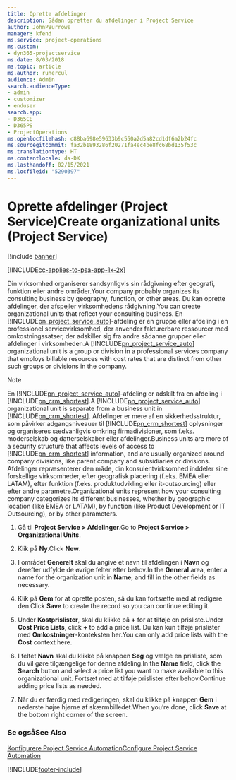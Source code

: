 ```yaml
---
title: Oprette afdelinger
description: Sådan opretter du afdelinger i Project Service
author: JohnPBurrows
manager: kfend
ms.service: project-operations
ms.custom:
- dyn365-projectservice
ms.date: 8/03/2018
ms.topic: article
ms.author: ruhercul
audience: Admin
search.audienceType:
- admin
- customizer
- enduser
search.app:
- D365CE
- D365PS
- ProjectOperations
ms.openlocfilehash: d88ba698e59633b9c550a2d5a82cd1df6a2b24fc
ms.sourcegitcommit: fa32b1893286f20271fa4ec4be8fc68bd135f53c
ms.translationtype: HT
ms.contentlocale: da-DK
ms.lasthandoff: 02/15/2021
ms.locfileid: "5290397"
---
```

# <a name="create-organizational-units-project-service"></a><span data-ttu-id="9d096-103">Oprette afdelinger (Project Service)</span><span class="sxs-lookup"><span data-stu-id="9d096-103">Create organizational units (Project Service)</span></span>

[!include [banner](../includes/psa-now-project-operations.md)]

[!INCLUDE[cc-applies-to-psa-app-1x-2x](../includes/cc-applies-to-psa-app-1x-2x.md)]

<span data-ttu-id="9d096-104">Din virksomhed organiserer sandsynligvis sin rådgivning efter geografi, funktion eller andre områder.</span><span class="sxs-lookup"><span data-stu-id="9d096-104">Your company probably organizes its consulting business by geography, function, or other areas.</span></span> <span data-ttu-id="9d096-105">Du kan oprette afdelinger, der afspejler virksomhedens rådgivning.</span><span class="sxs-lookup"><span data-stu-id="9d096-105">You can create organizational units that reflect your consulting business.</span></span> <span data-ttu-id="9d096-106">En [!INCLUDE[pn_project_service_auto](../includes/pn-project-service-auto.md)]-afdeling er en gruppe eller afdeling i en professionel servicevirksomhed, der anvender fakturerbare ressourcer med omkostningssatser, der adskiller sig fra andre sådanne grupper eller afdelinger i virksomheden.</span><span class="sxs-lookup"><span data-stu-id="9d096-106">A [!INCLUDE[pn_project_service_auto](../includes/pn-project-service-auto.md)] organizational unit is a group or division in a professional services company that employs billable resources with cost rates that are distinct from other such groups or divisions in the company.</span></span>  
  
> [!NOTE]
>  <span data-ttu-id="9d096-107">En [!INCLUDE[pn_project_service_auto](../includes/pn-project-service-auto.md)]-afdeling er adskilt fra en afdeling i [!INCLUDE[pn_crm_shortest](../includes/pn-crm-shortest.md)].</span><span class="sxs-lookup"><span data-stu-id="9d096-107">A [!INCLUDE[pn_project_service_auto](../includes/pn-project-service-auto.md)] organizational unit is separate from a business unit in [!INCLUDE[pn_crm_shortest](../includes/pn-crm-shortest.md)].</span></span> <span data-ttu-id="9d096-108">Afdelinger er mere af en sikkerhedsstruktur, som påvirker adgangsniveauer til [!INCLUDE[pn_crm_shortest](../includes/pn-crm-shortest.md)] oplysninger og organiseres sædvanligvis omkring firmadivisioner, som f.eks. moderselskab og datterselskaber eller afdelinger.</span><span class="sxs-lookup"><span data-stu-id="9d096-108">Business units are more of a security structure that affects levels of access to [!INCLUDE[pn_crm_shortest](../includes/pn-crm-shortest.md)] information, and are usually organized around company divisions, like parent company and subsidiaries or divisions.</span></span> <span data-ttu-id="9d096-109">Afdelinger repræsenterer den måde, din konsulentvirksomhed inddeler sine forskellige virksomheder, efter geografisk placering (f.eks. EMEA eller LATAM), efter funktion (f.eks. produktudvikling eller it-outsourcing) eller efter andre parametre.</span><span class="sxs-lookup"><span data-stu-id="9d096-109">Organizational units represent how your consulting company categorizes its different businesses, whether by geographic location (like EMEA or LATAM), by function (like Product Development or IT Outsourcing), or by other parameters.</span></span>  
  
1.  <span data-ttu-id="9d096-110">Gå til **Project Service > Afdelinger**.</span><span class="sxs-lookup"><span data-stu-id="9d096-110">Go to **Project Service > Organizational Units**.</span></span>  
  
2.  <span data-ttu-id="9d096-111">Klik på **Ny**.</span><span class="sxs-lookup"><span data-stu-id="9d096-111">Click **New**.</span></span>  
  
3.  <span data-ttu-id="9d096-112">I området **Generelt** skal du angive et navn til afdelingen i **Navn** og derefter udfylde de øvrige felter efter behov.</span><span class="sxs-lookup"><span data-stu-id="9d096-112">In the **General** area, enter a name for the organization unit in **Name**, and fill in the other fields as necessary.</span></span>  
  
4.  <span data-ttu-id="9d096-113">Klik på **Gem** for at oprette posten, så du kan fortsætte med at redigere den.</span><span class="sxs-lookup"><span data-stu-id="9d096-113">Click **Save** to create the record so you can continue editing it.</span></span>  
  
5.  <span data-ttu-id="9d096-114">Under **Kostprislister**, skal du klikke på **+** for at tilføje en prisliste.</span><span class="sxs-lookup"><span data-stu-id="9d096-114">Under **Cost Price Lists**, click **+** to add a price list.</span></span> <span data-ttu-id="9d096-115">Du kan kun tilføje prislister med **Omkostninger**-konteksten her.</span><span class="sxs-lookup"><span data-stu-id="9d096-115">You can only add price lists with the **Cost** context here.</span></span>  
  
6.  <span data-ttu-id="9d096-116">I feltet **Navn** skal du klikke på knappen **Søg** og vælge en prisliste, som du vil gøre tilgængelige for denne afdeling.</span><span class="sxs-lookup"><span data-stu-id="9d096-116">In the **Name** field, click the **Search** button and select a price list you want to make available to this organizational unit.</span></span> <span data-ttu-id="9d096-117">Fortsæt med at tilføje prislister efter behov.</span><span class="sxs-lookup"><span data-stu-id="9d096-117">Continue adding price lists as needed.</span></span>  
  
7.  <span data-ttu-id="9d096-118">Når du er færdig med redigeringen, skal du klikke på knappen **Gem** i nederste højre hjørne af skærmbilledet.</span><span class="sxs-lookup"><span data-stu-id="9d096-118">When you’re done, click **Save** at the bottom right corner of the screen.</span></span>  
  
### <a name="see-also"></a><span data-ttu-id="9d096-119">Se også</span><span class="sxs-lookup"><span data-stu-id="9d096-119">See Also</span></span>  
 [<span data-ttu-id="9d096-120">Konfigurere Project Service Automation</span><span class="sxs-lookup"><span data-stu-id="9d096-120">Configure Project Service Automation</span></span>](../psa/configure.md)


[!INCLUDE[footer-include](../includes/footer-banner.md)]